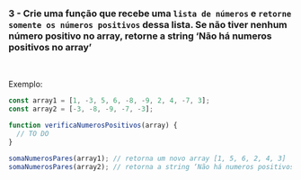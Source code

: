 ### 3 - Crie uma função que recebe uma `lista de números` e `retorne somente os números positivos` dessa lista. Se não tiver nenhum número positivo no array, retorne a string ‘Não há numeros positivos no array’

<br>

Exemplo:

```js
const array1 = [1, -3, 5, 6, -8, -9, 2, 4, -7, 3];
const array2 = [-3, -8, -9, -7, -3];

function verificaNumerosPositivos(array) {
  // TO DO
}

somaNumerosPares(array1); // retorna um novo array [1, 5, 6, 2, 4, 3]
somaNumerosPares(array2); // retorna a string ‘Não há numeros positivos no array’
```
